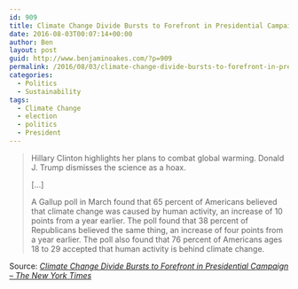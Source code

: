 ```yaml
---
id: 909
title: Climate Change Divide Bursts to Forefront in Presidential Campaign
date: 2016-08-03T00:07:14+00:00
author: Ben
layout: post
guid: http://www.benjaminoakes.com/?p=909
permalink: /2016/08/03/climate-change-divide-bursts-to-forefront-in-presidential-campaign/
categories:
  - Politics
  - Sustainability
tags:
  - Climate Change
  - election
  - politics
  - President
---
```

> Hillary Clinton highlights her plans to combat global warming. Donald J. Trump dismisses the science as a hoax.
> 
> [&#8230;]
> 
> A Gallup poll in March found that 65 percent of Americans believed that climate change was caused by human activity, an increase of 10 points from a year earlier. The poll found that 38 percent of Republicans believed the same thing, an increase of four points from a year earlier. The poll also found that 76 percent of Americans ages 18 to 29 accepted that human activity is behind climate change.

Source: _[Climate Change Divide Bursts to Forefront in Presidential Campaign &#8211; The New York Times](http://www.nytimes.com/2016/08/02/us/politics/climate-change-divide-bursts-to-forefront-in-presidential-campaign.html)_